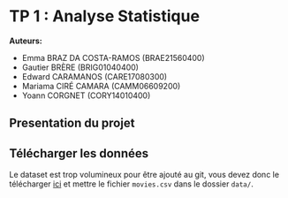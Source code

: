 # TP 1 : Analyse Statistique

**Auteurs:**  
- Emma BRAZ DA COSTA-RAMOS (BRAE21560400)  
- Gautier BRÈRE (BRIG01040400)  
- Edward CARAMANOS (CARE17080300)  
- Mariama CIRÉ CAMARA (CAMM06609200)  
- Yoann CORGNET (CORY14010400)  

## Presentation du projet

## Télécharger les données

Le dataset est trop volumineux pour être ajouté au git, vous devez donc le télécharger [ici](
https://www.kaggle.com/datasets/akshaypawar7/millions-of-movies) et mettre le fichier `movies.csv` dans le dossier `data/`.
